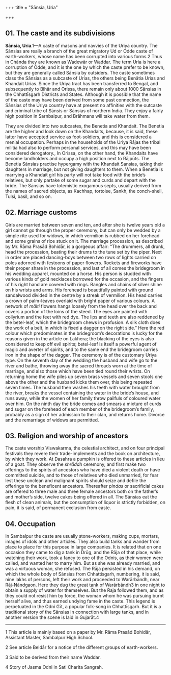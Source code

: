 +++
title = "Sānsia, Uria"

+++

## 01. The caste and its subdivisions

**Sānsia, Uria**.1—A caste of masons and navvies of the Uriya country. The Sānsias are really a branch of the great migratory Ud or Odde caste of earth-workers, whose name has been corrupted into various forms.2 Thus in Chānda they are known as Wadewār or Waddar. The term Uria is here a corruption of Odde, and it is the one by which the caste prefer to be known, but they are generally called Sānsia by outsiders. The caste sometimes class the Sānsias as a subcaste of Urias, the others being Benātia Urias and Khandait Urias. Since the Uriya tract has been transferred to Bengal, and subsequently to Bihār and Orissa, there remain only about 1000 Sānsias in the Chhattīsgarh Districts and States. Although it is possible that the name of the caste may have been derived from some past connection, the Sānsias of the Uriya country have at present no affinities with the outcaste and criminal tribe of Sānsis or Sānsias of northern India. They enjoy a fairly high position in Sarnbalpur, and Brāhmans will take water from them. 

They are divided into two subcastes, the Benetia and Khandait. The Benetia are the higher and look down on the Khandaits, because, it is said, these latter have accepted service as foot-soldiers, and this is considered a menial occupation. Perhaps in the households of the Uriya Rājas the tribal militia had also to perform personal services, and this may have been considered derogatory., In Orissa, on the other hand, the Khandaits have become landholders and occupy a high position next to Rājpūts. The Benetia Sānsias practise hypergamy with the Khandait Sansias, taking their daughters in marriage, but not giving daughters to them. When a Benetia is marrying a Khandait girl his party will not take food with the bride’s relatives, but only partake of some sugar and curds and depart with the bride. The Sānsias have totemistic exogamous septs, usually derived from the names of sacred objects, as Kachhap, tortoise, Sankh, the conch-shell, Tulsi, basil, and so on. 

## 02. Marriage customs

Girls are married between seven and ten, and after she is twelve years old a girl cannot go through the proper ceremony, but can only be wedded by a simple rite used for widows, in which vermilion is rubbed on her forehead and some grains of rice stuck on it. The marriage procession, as described by Mr. Rāma Prasād Bohidār, is a gorgeous affair: “The drummers, all drunk, head the procession, beating their drums to the tune set by the piper. Next in order are placed dancing-boys between two rows of lights carried on poles adorned with festoons of paper flowers. Rockets and fireworks have their proper share in the procession, and last of all comes the bridegroom in his wedding apparel, mounted on a horse. His person is studded with various kinds of gold necklaces borrowed for the occasion, and the fingers of his right hand are covered with rings. Bangles and chains of silver shine on his wrists and arms. His forehead is beautifully painted with ground sandalwood divided in the centre by a streak of vermilion. His head carries a crown of palm-leaves overlaid with bright paper of various colours. A network of *mālti* flowers hangs loosely from the head over the back and covers a portion of the loins of the steed. The eyes are painted with collyrium and the feet with red dye. The lips and teeth are also reddened by the betel-leaf, which the bridegroom chews in profusion. A silk cloth does the work of a belt, in which is fixed a dagger on the right side.” Here the red colour which predominates in the bridegroom’s decorations is lucky for the reasons given in the article on Lakhera; the blacking of the eyes is also considered to keep off evil spirits; betel-leaf is itself a powerful agent of magic and averter of spirits, and to the same end the bridegroom carries iron in the shape of the dagger. The ceremony is of the customary Uriya type. On the seventh day of the wedding the husband and wife go to the river and bathe, throwing away the sacred threads worn at the time of marriage, and also those which have been tied round their wrists. On returning home the wife piles up seven brass vessels and seven stools one above the other and the husband kicks them over, this being repeated seven times. The husband then washes his teeth with water brought from the river, breaks the vessel containing the water in the bride’s house, and runs away, while the women of her family throw pailfuls of coloured water over him. On the ninth day the bride comes and smears a mixture of curds and sugar on the forehead of each member of the bridegroom’s family, probably as a sign of her admission to their clan, and returns home. Divorce and the remarriage of widows are permitted. 

## 03. Religion and worship of ancestors

The caste worship Viswakarma, the celestial architect, and on four principal festivals they revere their trade-implements and the book on architecture, by which they work. At Dasahra a pumpkin is offered to these articles in lieu of a goat. They observe the *shrāddh* ceremony, and first make two offerings to the spirits of ancestors who have died a violent death or have committed suicide, and to those of relatives who died unmarried, for fear lest these unclean and malignant spirits should seize and defile the offerings to the beneficent ancestors. Thereafter *pindas* or sacrificial cakes are offered to three male and three female ancestors both on the father’s and mother’s side, twelve cakes being offered in all. The Sānsias eat the flesh of clean animals, but the consumption of liquor is strictly forbidden, on pain, it is said, of permanent exclusion from caste. 

## 04. Occupation

In Sambalpur the caste are usually stone-workers, making cups, mortars, images of idols and other articles. They also build tanks and wander from place to place for this purpose in large companies. It is related that on one occasion they came to dig a tank in Drūg, and the Rāja of that place, while watching their work, took a fancy to one of the Odnis, as their women were called, and wanted her to marry him. But as she was already married, and was a virtuous woman, she refused. The Rāja persisted in his demand, on which the whole body of Sānsias from Chhattīsgarh, numbering, it is said, nine lakhs of persons, left their work and proceeded to Warārbāndh, near Rāj-Nāndgaon. Here they dug the great tank of Warārbāndh3 in one night to obtain a supply of water for themselves. But the Raja followed them, and as they could not resist him by force, the woman whom he was pursuing burnt herself alive, and thus earned undying fame in the caste. This legend is perpetuated in the Odni Gīt, a popular folk-song in Chhattīsgarh. But it is a traditional story of the Sānsias in connection with large tanks, and in another version the scene is laid in Gujarāt.4 

___________________

1 This article is mainly based on a paper by Mr. Rāma Prasād Bohidār, Assistant Master, Sambalpur High School. 

2 See article Beldār for a notice of the different groups of earth-workers. 

3 Said to be derived from their name Waddar. 

4 Story of Jasma Odni in Sati Charita Sangrah. 

